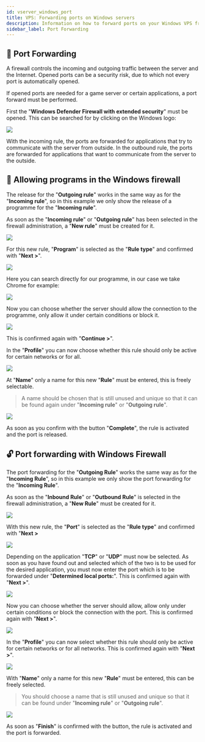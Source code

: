 ```yaml
---
id: vserver_windows_port
title: VPS: Forwarding ports on Windows servers
description: Information on how to forward ports on your Windows VPS from ZAP-Hosting - ZAP-Hosting.com documentation
sidebar_label: Port Forwarding
---
```


## 📝 Port Forwarding

A firewall controls the incoming and outgoing traffic between the server and the Internet.
Opened ports can be a security risk, due to which not every port is automatically opened.

If opened ports are needed for a game server or certain applications, a port forward must be performed.

First the "**Windows Defender Firewall with extended security**" must be opened.
This can be searched for by clicking on the Windows logo:

![](https://screensaver01.zap-hosting.com/index.php/s/7XNio37KeCjEj59/preview)

With the incoming rule, the ports are forwarded for applications that try to communicate with the server from outside.
In the outbound rule, the ports are forwarded for applications that want to communicate from the server to the outside.

<!--DOCUSAURUS_CODE_TABS-->

<!--💾 Allowing programs in the Windows firewall-->

## 💾 Allowing programs in the Windows firewall

The release for the "**Outgoing rule**" works in the same way as for the "**Incoming rule**", so in this example we only show the release of a programme for the "**Incoming rule**".

As soon as the "**Incoming rule**" or "**Outgoing rule**" has been selected in the firewall administration, a "**New rule**" must be created for it.

![](https://screensaver01.zap-hosting.com/index.php/s/g5g8W8CwAaDxmgN/preview)

For this new rule, "**Program**" is selected as the "**Rule type**" and confirmed with "**Next >**".

![](https://screensaver01.zap-hosting.com/index.php/s/QW7ktzgFPbcan5H/preview)

Here you can search directly for our programme, in our case we take Chrome for example:

![](https://screensaver01.zap-hosting.com/index.php/s/9kkxDjfcJNfsFCe/preview)

Now you can choose whether the server should allow the connection to the programme, only allow it under certain conditions or block it.

![](https://screensaver01.zap-hosting.com/index.php/s/K8NgTKaSCR6W6FC/preview)

This is confirmed again with "**Continue >**".

In the "**Profile**" you can now choose whether this rule should only be active for certain networks or for all. 

![](https://screensaver01.zap-hosting.com/index.php/s/HdMqPRML2nSTYb2/preview)

At "**Name**" only a name for this new "**Rule**" must be entered, this is freely selectable.

> A name should be chosen that is still unused and unique so that it can be found again under "**Incoming rule**" or "**Outgoing rule**".

![](https://screensaver01.zap-hosting.com/index.php/s/cfRpq3zA9on2aoW/preview)

As soon as you confirm with the button "**Complete**", the rule is activated and the port is released.


<!--🔓 Port forwarding with Windows Firewall-->

## 🔓 Port forwarding with Windows Firewall


The port forwarding for the "**Outgoing Rule**" works the same way as for the "**Incoming Rule**", so in this example we only show the port forwarding for the "**Incoming Rule**".

As soon as the "**Inbound Rule**" or "**Outbound Rule**" is selected in the firewall administration, a "**New Rule**" must be created for it.

![](https://screensaver01.zap-hosting.com/index.php/s/g5g8W8CwAaDxmgN/preview)

With this new rule, the "**Port**" is selected as the "**Rule type**" and confirmed with "**Next >**

![](https://screensaver01.zap-hosting.com/index.php/s/bcF3AA3SGymHMPJ/preview)

Depending on the application "**TCP**" or "**UDP**" must now be selected. 
As soon as you have found out and selected which of the two is to be used for the desired application, you must now enter the port which is to be forwarded under "**Determined local ports:**".
This is confirmed again with "**Next >**".

![](https://screensaver01.zap-hosting.com/index.php/s/SHmYamANJYTBa7y/preview)

Now you can choose whether the server should allow, allow only under certain conditions or block the connection with the port.
This is confirmed again with "**Next >**".

![](https://screensaver01.zap-hosting.com/index.php/s/K8NgTKaSCR6W6FC/preview)

In the "**Profile**" you can now select whether this rule should only be active for certain networks or for all networks. 
This is confirmed again with "**Next >**".

![](https://screensaver01.zap-hosting.com/index.php/s/HdMqPRML2nSTYb2/preview)

With "**Name**" only a name for this new "**Rule**" must be entered, this can be freely selected.

> You should choose a name that is still unused and unique so that it can be found under "**Incoming rule**" or "**Outgoing rule**".

![](https://screensaver01.zap-hosting.com/index.php/s/cfRpq3zA9on2aoW/preview)

As soon as "**Finish**" is confirmed with the button, the rule is activated and the port is forwarded.

<!--END_DOCUSAURUS_CODE_TABS-->
